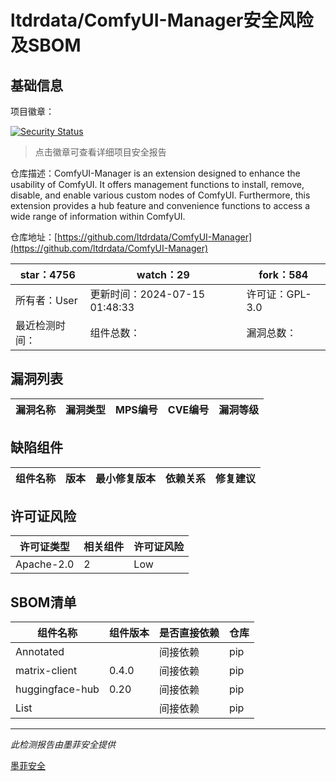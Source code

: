 # ltdrdata/ComfyUI-Manager安全风险及SBOM

## 基础信息

项目徽章：

[![Security Status](https://www.murphysec.com/platform3/v31/badge/1812566886832001024.svg)](https://www.murphysec.com/console/report/1713995379259342848/1812566886832001024)

> 点击徽章可查看详细项目安全报告

仓库描述：ComfyUI-Manager is an extension designed to enhance the usability of ComfyUI. It offers management functions to install, remove, disable, and enable various custom nodes of ComfyUI. Furthermore, this extension provides a hub feature and convenience functions to access a wide range of information within ComfyUI.

仓库地址：[https://github.com/ltdrdata/ComfyUI-Manager](https://github.com/ltdrdata/ComfyUI-Manager)

| star：4756 | watch：29 | fork：584 |
| ----------- | -------------- | ------------ |
| 所有者：User | 更新时间：2024-07-15 01:48:33 | 许可证：GPL-3.0 |
| 最近检测时间： | 组件总数： | 漏洞总数： |




## 漏洞列表

| 漏洞名称 | 漏洞类型 | MPS编号 | CVE编号 | 漏洞等级 |
| ------- | ------ | ------- | ------ | ----- |





## 缺陷组件

| 组件名称 | 版本 | 最小修复版本 | 依赖关系 | 修复建议 |
| -------- | ---- | ------------ | -------- | -------- |





## 许可证风险

| 许可证类型 | 相关组件 | 许可证风险 |
| ---------- | -------- | ---------- |
|Apache-2.0|2|Low|




## SBOM清单

| 组件名称 | 组件版本 | 是否直接依赖 | 仓库 |
| -------- | -------- | ------------ | ---- |
|Annotated||间接依赖|pip|
|matrix-client|0.4.0|间接依赖|pip|
|huggingface-hub|0.20|间接依赖|pip|
|List||间接依赖|pip|


------

*此检测报告由墨菲安全提供*

[墨菲安全](www.murphysec.com)